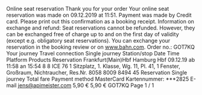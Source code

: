 Online seat reservation Thank you for your order Your online seat reservation was made on 09.12.2019 at 11:51. Payment was made by Credit card. Please print out this confirmation as a booking receipt. Information on exchange and refund: Seat reservations cannot be refunded. However, they can be exchanged free of charge up to and on the first day of validity (except e.g. obligatory seat reservations). You can exchange your reservation in the booking review or on www.bahn.com. Order no.: GOT7KQ Your journey Travel connection Single journey Station/stop Date Time Platform Products Reservation Frankfurt(Main)Hbf Hamburg Hbf 09.12.19 ab 11:58 an 15:54 8 8 ICE 76 1 Sitzplatz, 1. Klasse, Wg. 11, Pl. 41, 1 Fenster, Großraum, Nichtraucher, Res.Nr. 8058 8009 8494 45 Reservation Single journey Total fare Payment method MasterCard Kartennummer: ***2825 E-mail jens@apimeister.com 5,90 € 5,90 € GOT7KQ Page 1 / 1